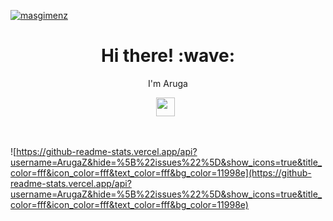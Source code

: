 [![masgimenz](https://github.com/Gimenz/Gimenz/blob/master/images/github-banner.jpg?raw=true)](https://www.masgimenz.com)
<h1 align='center'> Hi there! :wave:</h1>
<p align='center'>I'm Aruga</p>
<p align='center'>
<a href="https://instagram.com/ini.arga"><img height="30" src="https://github.com/Gimenz/Gimenz/blob/master/images/instagram.svg?raw=true"></a>&nbsp;&nbsp;
</p><br/>


![https://github-readme-stats.vercel.app/api?username=ArugaZ&hide=%5B%22issues%22%5D&show_icons=true&title_color=fff&icon_color=fff&text_color=fff&bg_color=11998e](https://github-readme-stats.vercel.app/api?username=ArugaZ&hide=%5B%22issues%22%5D&show_icons=true&title_color=fff&icon_color=fff&text_color=fff&bg_color=11998e)

